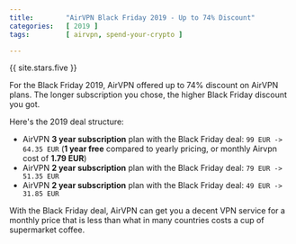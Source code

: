 ```yaml
---
title:        "AirVPN Black Friday 2019 - Up to 74% Discount"
categories:   [ 2019 ]
tags:         [ airvpn, spend-your-crypto ]

---
```



{{ site.stars.five }}

For the Black Friday 2019, AirVPN offered up to 74% discount on AirVPN plans. The longer subscription you chose, the higher Black Friday discount you got.

Here's the 2019 deal structure:

* AirVPN **3 year subscription** plan with the Black Friday deal: `99 EUR -> 64.35 EUR` (**1 year free** compared to yearly pricing, or monthly Airvpn cost of **1.79 EUR**)
* AirVPN **2 year subscription** plan with the Black Friday deal: `79 EUR -> 51.35 EUR`
* AirVPN **2 year subscription** plan with the Black Friday deal: `49 EUR -> 31.85 EUR`

With the Black Friday deal, AirVPN can get you a decent VPN service for a monthly price that is less than what in many countries costs a cup of supermarket coffee.
